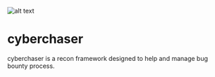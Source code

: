 ![alt text](https://github.com/SherwoodChaser/cyberchaser/new/main/image.jpg?raw=true)



# cyberchaser
cyberchaser is a recon framework designed to help and manage bug bounty process.
